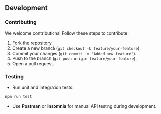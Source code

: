 ## Development

### Contributing

We welcome contributions! Follow these steps to contribute:
1. Fork the repository.
2. Create a new branch (`git checkout -b feature/your-feature`).
3. Commit your changes (`git commit -m "Added new feature"`).
4. Push to the branch (`git push origin feature/your-feature`).
5. Open a pull request.

### Testing

- Run unit and integration tests:

```bash
npm run test
```

- Use **Postman** or **Insomnia** for manual API testing during development.
